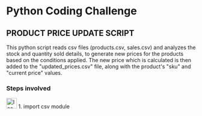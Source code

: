# Python Coding Challenge

## PRODUCT PRICE UPDATE SCRIPT

This python script reads csv files (products.csv, sales.csv) and analyzes the stock and quantity sold details, to generate new prices for the products based on the conditions applied.
The new price which is calculated is then added to the "updated_prices.csv" file, along with the product's "sku" and "current price" values.

### Steps involved

<img src="https://github.com/user-attachments/assets/f3e23249-1349-4525-afcf-82e4d380b14b" alt="Icon" width="28"/> 1. import csv module
